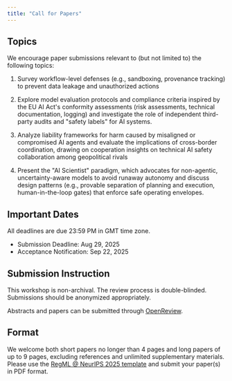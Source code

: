 ```yaml
---
title: "Call for Papers"
---
```


## Topics

We encourage paper submissions relevant to (but not limited to) the following topics:

1. Survey workflow-level defenses (e.g., sandboxing, provenance tracking) to prevent data leakage and unauthorized actions

2. Explore model evaluation protocols and compliance criteria inspired by the EU AI Act's conformity assessments (risk assessments, technical documentation, logging) and investigate the role of independent third-party audits and "safety labels" for AI systems.

3. Analyze liability frameworks for harm caused by misaligned or compromised AI agents and evaluate the implications of cross-border coordination, drawing on cooperation insights on technical AI safety collaboration among geopolitical rivals

4. Present the "AI Scientist" paradigm, which advocates for non-agentic, uncertainty-aware models to avoid runaway autonomy and discuss design patterns (e.g., provable separation of planning and execution, human-in-the-loop gates) that enforce safe operating envelopes.


## Important Dates

All deadlines are due 23:59 PM in GMT time zone.

- Submission Deadline: Aug 29, 2025
- Acceptance Notification: Sep 22, 2025

## Submission Instruction

This workshop is non-archival. The review process is double-blinded. Submissions should be anonymized appropriately.

Abstracts and papers can be submitted through [OpenReview](https://openreview.net/group?id=NeurIPS.cc/2025/Workshop/RegML).

## Format
We welcome both short papers no longer than 4 pages and long papers of up to 9 pages, excluding references and unlimited supplementary materials. Please use the [RegML @ NeurIPS 2025 template](/template/style-2025.zip) and submit your paper(s) in PDF format.
